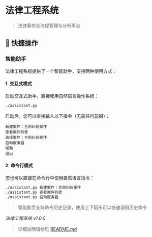 # 法律工程系统

> 法律案件全流程管理与分析平台

## 🚀 快捷操作

### 智能助手

法律工程系统提供了一个智能助手，支持两种使用方式：

#### 1. 交互式模式

启动交互式助手，直接使用自然语言操作系统：

```bash
./assistant.py
```

启动后，您可以直接输入以下指令（无需任何前缀）：

```
新建案件：合同纠纷案件
查看案件列表
选择案件：合同纠纷案件
启动服务器
帮助
退出
```

#### 2. 命令行模式

您也可以直接在命令行中使用自然语言指令：

```bash
./assistant.py 新建案件：合同纠纷案件
./assistant.py 查看案件列表
./assistant.py 启动服务器
```

> 智能助手支持命令历史记录，使用上下箭头可以快速调用历史命令

_法律工程系统 v1.0.0_

> 详细说明请参见 [README.md](./README.md)
